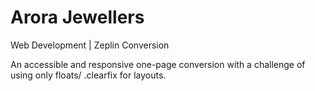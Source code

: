 # Arora Jewellers 

Web Development | Zeplin Conversion

An accessible and responsive one-page conversion with a challenge of using only floats/ .clearfix for layouts.
